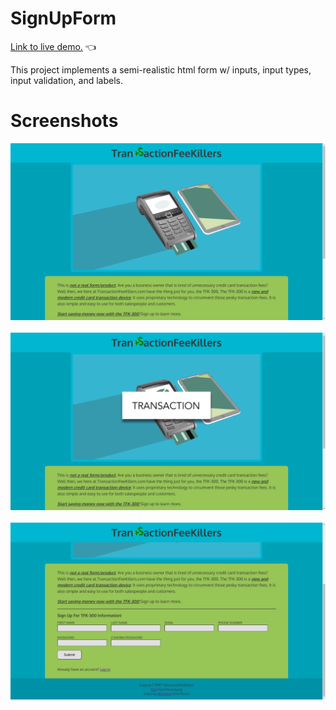 # SignUpForm
[Link to live demo.](https://rosendo-martinez.github.io/sign-up-form/) 👈
<br/>

This project implements a semi-realistic html form w/ inputs, input types, input validation, and labels.
# Screenshots
![Page Screenshot](images/sc1.png)
&nbsp;
![Page Screenshot](images/sc2.png)
&nbsp;
![Page Screenshot](images/sc3.png)